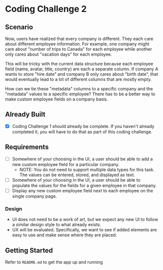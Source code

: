 # Coding Challenge 2
## Scenario
Now, users have realized that every company is different. They each care about different employee information. For example, one company might care about "number of trips to Canada" for each employee while another only cares about "vacation days" for each employee.

This will be tricky with the current data structure because each employee field (name, avatar, title, country) are each a separate column. If company A wants to store "hire date" and company B only cares about "birth date", that would eventually lead to a lot of different columns that are mostly empty.

How can we tie these "metadata" columns to a specific company and the "metadata" values to a specific employee? There has to be a better way to make custom employee fields on a company basis.

## Already Built
- [x] Coding Challenge 1 should already be complete. If you haven't already completed it, you will have to do that as part of this coding challenge.

## Requirements
- [ ] Somewhere of your choosing in the UI, a user should be able to add a new custom employee field for a particular company.
  - NOTE: You do not need to support multiple data types for this task. The values can be entered, stored, and displayed as text.
- [ ] Somewhere of your choosing in the UI, a user should be able to populate the values for the fields for a given employee in that company.
- [ ] Display any new custom employee field next to each employee on the single company page.

### Design
- UI does not need to be a work of art, but we expect any new UI to follow a similar design style to what already exists.
- UX will be evaluated. Specifically, we want to see if added elements are easy to use and make sense where they are placed.

## Getting Started
Refer to `README.md` to get the app up and running